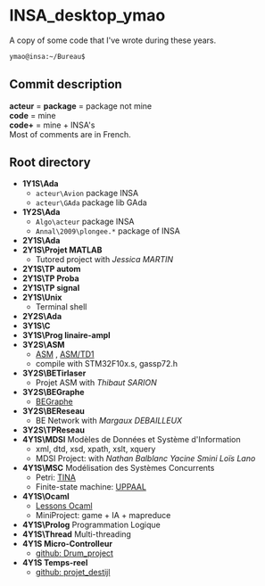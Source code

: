 # INSA_desktop_ymao
A copy of some code that I've wrote during these years.
```sh
ymao@insa:~/Bureau$
```

## Commit description

**acteur** = **package** = package not mine  
**code** = mine  
**code+** = mine + INSA's  
Most of comments are in French.  

## Root directory
- **1Y1S\Ada**
  - `acteur\Avion` package INSA
  - `acteur\GAda` package lib GAda
- **1Y2S\Ada**
  - `Algo\acteur` package INSA
  - `Annal\2009\plongee.*` package of INSA
- **2Y1S\Ada**
- **2Y1S\Projet MATLAB**
  - Tutored project with _Jessica MARTIN_
- **2Y1S\TP autom**
- **2Y1S\TP Proba**
- **2Y1S\TP signal**
- **2Y1S\Unix**
  - Terminal shell
- **2Y2S\Ada**
- **3Y1S\C**
- **3Y1S\Prog linaire-ampl**
- **3Y2S\ASM**
  - [ASM](http://sourcecode.fr/insa/ASM/) , [ASM/TD1](http://sourcecode.fr/insa/ASM/TD_M1/)
  - compile with STM32F10x.s, gassp72.h
- **3Y2S\BETirlaser**
  - Projet ASM with _Thibaut SARION_
- **3Y2S\BEGraphe**
  - [BEGraphe](http://wwwdgeinew.insa-toulouse.fr/~lebotlan/NEW/graphes.html)
- **3Y2S\BEReseau**
  - BE Network with _Margaux DEBAILLEUX_
- **3Y2S\TPReseau**
- **4Y1S\MDSI** Modèles de Données et Système d'Information
  - xml, dtd, xsd, xpath, xslt, xquery
  - MDSI Project: with _Nathan Balblanc_ _Yacine Smini_ _Loïs Lano_
- **4Y1S\MSC** Modélisation des Systèmes Concurrents
  - Petri: [TINA](http://homepages.laas.fr/francois/POLYS/ENSEIGNEMENT/PN/index.php)
  - Finite-state machine: [UPPAAL](http://homepages.laas.fr/francois/UPPAAL/)
- **4Y1S\Ocaml**
  - [Lessons Ocaml](http://wwwdgeinew.insa-toulouse.fr/~lebotlan/NEW/ocaml.html)
  - MiniProject: game + IA + mapreduce
- **4Y1S\Prolog** Programmation Logique
- **4Y1S\Thread** Multi-threading
- **4Y1S Micro-Controlleur**
  - [github: Drum_project](https://github.com/voilacti/Drum_project)
- **4Y1S Temps-reel**
  - [github: projet_destijl](https://github.com/quentinleclerc/projet_destijl)
